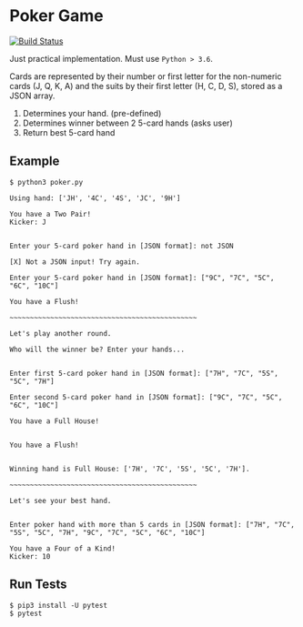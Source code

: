 # Poker Game

[![Build Status](https://travis-ci.org/bretonics/poker.svg?branch=master)](https://travis-ci.org/bretonics/poker)

Just practical implementation. Must use `Python > 3.6`.

Cards are  represented by their number or first letter for the non-numeric cards (J, Q, K, A) and the suits by their first letter (H, C, D, S), stored as a JSON array.


1. Determines your hand. (pre-defined)
2. Determines winner between 2 5-card hands (asks user)
3. Return best 5-card hand

Example
---
    $ python3 poker.py

    Using hand: ['JH', '4C', '4S', 'JC', '9H']

    You have a Two Pair!
    Kicker: J


    Enter your 5-card poker hand in [JSON format]: not JSON

    [X] Not a JSON input! Try again.

    Enter your 5-card poker hand in [JSON format]: ["9C", "7C", "5C", "6C", "10C"]

    You have a Flush!

    ~~~~~~~~~~~~~~~~~~~~~~~~~~~~~~~~~~~~~~~~~~~~~~

    Let's play another round.

    Who will the winner be? Enter your hands...


    Enter first 5-card poker hand in [JSON format]: ["7H", "7C", "5S", "5C", "7H"]

    Enter second 5-card poker hand in [JSON format]: ["9C", "7C", "5C", "6C", "10C"]

    You have a Full House!


    You have a Flush!


    Winning hand is Full House: ['7H', '7C', '5S', '5C', '7H'].

    ~~~~~~~~~~~~~~~~~~~~~~~~~~~~~~~~~~~~~~~~~~~~~~

    Let's see your best hand.


    Enter poker hand with more than 5 cards in [JSON format]: ["7H", "7C", "5S", "5C", "7H", "9C", "7C", "5C", "6C", "10C"]

    You have a Four of a Kind!
    Kicker: 10


Run Tests
---
    $ pip3 install -U pytest
    $ pytest

